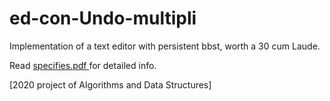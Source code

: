 # ed-con-Undo-multipli

Implementation of a text editor with persistent bbst, worth a 30 cum Laude.

<p> Read <a href="https://github.com/federicoromeo/ed-with-multiples-Undo/blob/master/specifies.pdf"> specifies.pdf </a> for detailed info. </p>

[2020 project of Algorithms and Data Structures]


